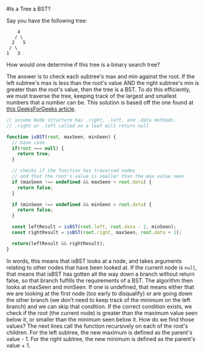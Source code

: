 #Is a Tree a BST?

Say you have the following tree:

```
    4
   / \
  2   5
 / \   
1   3  
```

How would one determine if this tree is a binary search tree?

The answer is to check each subtree's max and min against the root. If the left subtree's max is less than the root's value AND the right subtree's min is greater than the root's value, then the tree is a BST.
To do this efficiently, we must traverse the tree, keeping track of the largest and smallest numbers that a number can be.
This solution is based off the one found at [this GeeksForGeeks article](http://www.geeksforgeeks.org/a-program-to-check-if-a-binary-tree-is-bst-or-not/).

```javascript
// assume Node structure has .right, .left, and .data methods.
// .right or .left called on a leaf will return null

function isBST(root, maxSeen, minSeen) {
  // base case
  if(root === null) {
    return true;
  }

  // checks if the function has traversed nodes
  // and that the root's value is smaller than the max value seen
  if (maxSeen !== undefined && maxSeen < root.data) {
    return false;
  }

  if (minSeen !== undefined && minSeen > root.data) {
    return false;
  }

  const leftResult = isBST(root.left, root.data - 1, minSeen);
  const rightResult = isBST(root.right, maxSeen, root.data + 1);

  return(leftResult && rightResult);
}
```

In words, this means that isBST looks at a node, and takes arguments relating to other nodes that have been looked at. If the current node is `null`, that means that isBST has gotten all the way down a branch without return false, so that branch fulfills the requirements of a BST. The algorithm then looks at maxSeen and minSeen. If one is undefined, that means either that we are looking at the first node (too early to disqualify) or are going down the other branch (we don't need to keep track of the minimum on the left branch) and we can skip that condition. If the correct condition exists, we check if the root (the current node) is greater than the maximum value seen below it, or smaller than the minimum seen below it. How do we find those values? The next lines call the function recursively on each of the root's children. For the left subtree, the new maximum is defined as the parent's value - 1. For the right subtree, the new minimum is defined as the parent's value + 1.
